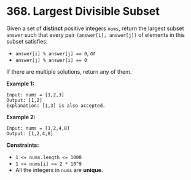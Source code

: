 # 368. Largest Divisible Subset
Given a set of **distinct** positive integers `nums`, return the largest subset `answer` such that every pair `(answer[i], answer[j])` of elements in this subset satisfies:  
- `answer[i] % answer[j] == 0`, or  
- `answer[j] % answer[i] == 0`  

If there are multiple solutions, return any of them.

**Example 1:**
```
Input: nums = [1,2,3]
Output: [1,2]
Explanation: [1,3] is also accepted.
```

**Example 2:**
```
Input: nums = [1,2,4,8]
Output: [1,2,4,8]
```

**Constraints:**
- `1 <= nums.length <= 1000`
- `1 <= nums[i] <= 2 * 10^9`
- All the integers in `nums` are **unique**.
